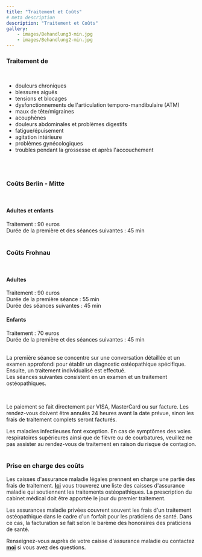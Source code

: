 ```yaml
---
title: "Traitement et Coûts"
# meta description
description: "Traitement et Coûts"
gallery: 
    - images/Behandlung3-min.jpg
    - images/Behandlung2-min.jpg
---  
```



### Traitement de  
<br>

* douleurs chroniques
* blessures aiguës
* tensions et blocages
* dysfonctionnements de l'articulation temporo-mandibulaire (ATM)
* maux de tête/migraines
* acouphènes
* douleurs abdominales et problèmes digestifs
* fatigue/épuisement
* agitation intérieure
* problèmes gynécologiques 
* troubles pendant la grossesse et après l'accouchement  
<br>
<br>  


### Coûts Berlin - Mitte

<br>

#### Adultes et enfants<br>
Traitement : 90 euros  <br>
Durée de la première et des séances suivantes : 45 min
<br>
<br>

### Coûts Frohnau

<br>

#### Adultes<br>
Traitement : 90 euros<br>
Durée de la première séance : 55 min<br>
Durée des séances suivantes : 45 min<br>

#### Enfants<br>
Traitement : 70 euros<br>
Durée de la première et des séances suivantes : 45 min<br>
<br>


La première séance se concentre sur une conversation détaillée et un examen approfondi pour établir un diagnostic ostéopathique spécifique. Ensuite, un traitement individualisé est effectué.  
Les séances suivantes consistent en un examen et un traitement ostéopathiques.  

<br>

Le paiement se fait directement par VISA, MasterCard ou sur facture.
Les rendez-vous doivent être annulés 24 heures avant la date prévue, sinon les frais de traitement complets seront facturés.
<br>

Les maladies infectieuses font exception. En cas de symptômes des voies respiratoires supérieures ainsi que de fièvre ou de courbatures, veuillez ne pas assister au rendez-vous de traitement en raison du risque de contagion.
<br>
<br>

### Prise en charge des coûts  
Les caisses d'assurance maladie légales prennent en charge une partie des frais de traitement. **[Ici](https://www.krankenkassen.de/gesetzliche-krankenkassen/leistungen-gesetzliche-krankenkassen/alternative-heilmethoden/osteopathie)** vous trouverez une liste des caisses d'assurance maladie qui soutiennent les traitements ostéopathiques. La prescription du cabinet médical doit être apportée le jour du premier traitement. 

Les assurances maladie privées couvrent souvent les frais d'un traitement ostéopathique dans le cadre d'un forfait pour les praticiens de santé. Dans ce cas, la facturation se fait selon le barème des honoraires des praticiens de santé.
  
Renseignez-vous auprès de votre caisse d'assurance maladie ou contactez **[moi](https://www.osteopathiekammhoff.de/kontakt/ "Contact")** si vous avez des questions.  